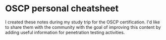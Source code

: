 # OSCP personal cheatsheet
I created these notes during my study trip for the OSCP certification. I'd like to share them with the community with the goal of improving this content by adding useful information for penetration testing activities.